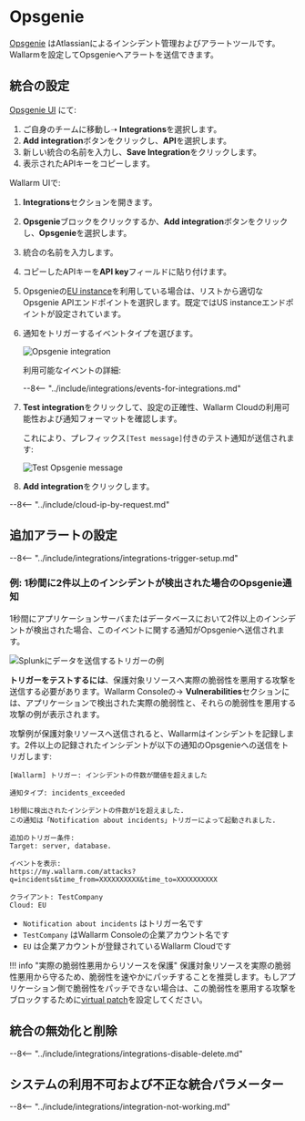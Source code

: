 # Opsgenie

[Opsgenie](https://www.atlassian.com/software/opsgenie) はAtlassianによるインシデント管理およびアラートツールです。Wallarmを設定してOpsgenieへアラートを送信できます。

## 統合の設定

[Opsgenie UI](https://app.opsgenie.com/teams/list) にて:

1. ご自身のチームに移動し➝ **Integrations**を選択します。
2. **Add integration**ボタンをクリックし、**API**を選択します。
3. 新しい統合の名前を入力し、**Save Integration**をクリックします。
4. 表示されたAPIキーをコピーします。

Wallarm UIで:

1. **Integrations**セクションを開きます。
1. **Opsgenie**ブロックをクリックするか、**Add integration**ボタンをクリックし、**Opsgenie**を選択します。
1. 統合の名前を入力します。
1. コピーしたAPIキーを**API key**フィールドに貼り付けます。
1. Opsgenieの[EU instance](https://docs.opsgenie.com/docs/european-service-region)を利用している場合は、リストから適切なOpsgenie APIエンドポイントを選択します。既定ではUS instanceエンドポイントが設定されています。
1. 通知をトリガーするイベントタイプを選びます。

    ![Opsgenie integration](../../../images/user-guides/settings/integrations/add-opsgenie-integration.png)

    利用可能なイベントの詳細:
      
    --8<-- "../include/integrations/events-for-integrations.md"

1. **Test integration**をクリックして、設定の正確性、Wallarm Cloudの利用可能性および通知フォーマットを確認します。

    これにより、プレフィックス`[Test message]`付きのテスト通知が送信されます:

    ![Test Opsgenie message](../../../images/user-guides/settings/integrations/test-opsgenie-new-vuln.png)

1. **Add integration**をクリックします。

--8<-- "../include/cloud-ip-by-request.md"

## 追加アラートの設定

--8<-- "../include/integrations/integrations-trigger-setup.md"

### 例: 1秒間に2件以上のインシデントが検出された場合のOpsgenie通知

1秒間にアプリケーションサーバまたはデータベースにおいて2件以上のインシデントが検出された場合、このイベントに関する通知がOpsgenieへ送信されます。

![Splunkにデータを送信するトリガーの例](../../../images/user-guides/triggers/trigger-example3.png)

**トリガーをテストするには**、保護対象リソースへ実際の脆弱性を悪用する攻撃を送信する必要があります。Wallarm Consoleの→ **Vulnerabilities**セクションには、アプリケーションで検出された実際の脆弱性と、それらの脆弱性を悪用する攻撃の例が表示されます。

攻撃例が保護対象リソースへ送信されると、Wallarmはインシデントを記録します。2件以上の記録されたインシデントが以下の通知のOpsgenieへの送信をトリガします:

```
[Wallarm] トリガー: インシデントの件数が閾値を超えました

通知タイプ: incidents_exceeded

1秒間に検出されたインシデントの件数が1を超えました.
この通知は「Notification about incidents」トリガーによって起動されました.

追加のトリガー条件:
Target: server, database.

イベントを表示:
https://my.wallarm.com/attacks?q=incidents&time_from=XXXXXXXXXX&time_to=XXXXXXXXXX

クライアント: TestCompany
Cloud: EU
```

* `Notification about incidents` はトリガー名です
* `TestCompany` はWallarm Consoleの企業アカウント名です
* `EU` は企業アカウントが登録されているWallarm Cloudです

!!! info "実際の脆弱性悪用からリソースを保護"
    保護対象リソースを実際の脆弱性悪用から守るため、脆弱性を速やかにパッチすることを推奨します。もしアプリケーション側で脆弱性をパッチできない場合は、この脆弱性を悪用する攻撃をブロックするために[virtual patch](../../rules/vpatch-rule.md)を設定してください。

## 統合の無効化と削除

--8<-- "../include/integrations/integrations-disable-delete.md"

## システムの利用不可および不正な統合パラメーター

--8<-- "../include/integrations/integration-not-working.md"